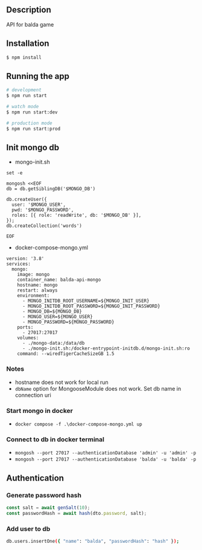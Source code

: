 ## Description

API for balda game

## Installation

```bash
$ npm install
```

## Running the app

```bash
# development
$ npm run start

# watch mode
$ npm run start:dev

# production mode
$ npm run start:prod
```

## Init mongo db

- mongo-init.sh

```shell
set -e

mongosh <<EOF
db = db.getSiblingDB('$MONGO_DB')

db.createUser({
  user: '$MONGO_USER',
  pwd: '$MONGO_PASSWORD',
  roles: [{ role: 'readWrite', db: '$MONGO_DB' }],
});
db.createCollection('words')

EOF
```

- docker-compose-mongo.yml

```shell
version: '3.8'
services:
  mongo:
    image: mongo
    container_name: balda-api-mongo
    hostname: mongo
    restart: always
    environment:
      - MONGO_INITDB_ROOT_USERNAME=${MONGO_INIT_USER}
      - MONGO_INITDB_ROOT_PASSWORD=${MONGO_INIT_PASSWORD}
      - MONGO_DB=${MONGO_DB}
      - MONGO_USER=${MONGO_USER}
      - MONGO_PASSWORD=${MONGO_PASSWORD}
    ports:
      - 27017:27017
    volumes:
      - ./mongo-data:/data/db
      - ./mongo-init.sh:/docker-entrypoint-initdb.d/mongo-init.sh:ro
    command: --wiredTigerCacheSizeGB 1.5

```

### Notes

- hostname does not work for local run
- `dbName` option for MongooseModule does not work. Set db name in connection uri

### Start mongo in docker

- `docker compose -f .\docker-compose-mongo.yml up`

### Connect to db in docker terminal

- `mongosh --port 27017 --authenticationDatabase 'admin' -u 'admin' -p`
- `mongosh --port 27017 --authenticationDatabase 'balda' -u 'balda' -p`

## Authentication

### Generate password hash

```typescript
const salt = await genSalt(10);
const passwordHash = await hash(dto.password, salt);
```

### Add user to db

```sh
db.users.insertOne({ "name": "balda", "passwordHash": "hash" });
```
